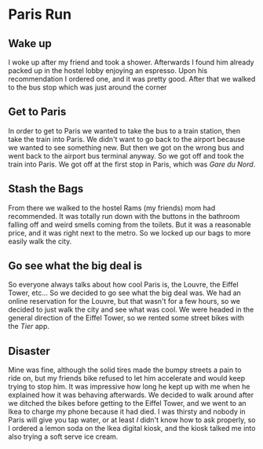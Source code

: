 # Paris Run
## Wake up
I woke up after my friend and took a shower. Afterwards I found him already packed up in the hostel lobby enjoying an espresso. Upon his recommendation I ordered one, and it was pretty good. After that we walked to the bus stop which was just around the corner
## Get to Paris
In order to get to Paris we wanted to take the bus to a train station, then take the train into Paris. We didn't want to go back to the airport because we wanted to see something new. But then we got on the wrong bus and went back to the airport bus terminal anyway. So we got off and took the train into Paris. We got off at the first stop in Paris, which was *Gare du Nord*. 
## Stash the Bags
From there we walked to the hostel Rams (my friends) mom had recommended. It was totally run down with the buttons in the bathroom falling off and weird smells coming from the toilets. But it was a reasonable price, and it was right next to the metro. So we locked up our bags to more easily walk the city.
## Go see what the big deal is
So everyone always talks about how cool Paris is, the Louvre, the Eiffel Tower, etc... So we decided to go see what the big deal was. We had an online reservation for the Louvre, but that wasn't for a few hours, so we decided to just walk the city and see what was cool. We were headed in the general direction of the Eiffel Tower, so we rented some street bikes with the *Tier* app. 
## Disaster
Mine was fine, although the solid tires made the bumpy streets a pain to ride on, but my friends bike refused to let him accelerate and would keep trying to stop him. It was impressive how long he kept up with me when he explained how it was behaving afterwards. We decided to walk around after we ditched the bikes before getting to the Eiffel Tower, and we went to an Ikea to charge my phone because it had died. I was thirsty and nobody in Paris will give you tap water, or at least *I* didn't know how to ask properly, so I ordered a lemon soda on the Ikea digital kiosk, and the kiosk talked me into also trying a soft serve ice cream.